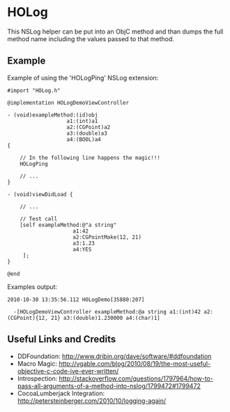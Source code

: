 HOLog
=====

This NSLog helper can be put into an ObjC method and than dumps the full 
method name including the values passed to that method.

Example
-------

Example of using the 'HOLogPing' NSLog extension: 

	#import "HOLog.h"

	@implementation HOLogDemoViewController

	- (void)exampleMethod:(id)obj 
	                   a1:(int)a1 
	                   a2:(CGPoint)a2
	                   a3:(double)a3 
	                   a4:(BOOL)a4
	{
    
	    // In the following line happens the magic!!!
	    HOLogPing
    
	    // ... 
	}

	- (void)viewDidLoad {
    
	    // ...

	    // Test call
	    [self exampleMethod:@"a string"
	                     a1:42 
	                     a2:CGPointMake(12, 21) 
	                     a3:1.23
	                     a4:YES
	     ];
	}

	@end

Examples output:

	2010-10-30 13:35:56.112 HOLogDemo[35880:207] 

	  -[HOLogDemoViewController exampleMethod:@a string a1:(int)42 a2:(CGPoint){12, 21} a3:(double)1.230000 a4:(char)1]

Useful Links and Credits
------------------------

  - DDFoundation: <http://www.dribin.org/dave/software/#ddfoundation>
  - Macro Magic: <http://vgable.com/blog/2010/08/19/the-most-useful-objective-c-code-ive-ever-written/>	
  - Introspection: <http://stackoverflow.com/questions/1797964/how-to-pass-all-arguments-of-a-method-into-nslog/1799472#1799472>
  - CocoaLumberjack Integration: <http://petersteinberger.com/2010/10/logging-again/>
